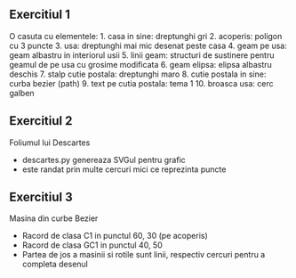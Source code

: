 ## Exercitiul 1
O casuta cu elementele:
    1. casa in sine: dreptunghi gri
    2. acoperis: poligon cu 3 puncte
    3. usa: dreptunghi mai mic desenat peste casa
    4. geam pe usa: geam albastru in interiorul usii
    5. linii geam: structuri de sustinere pentru geamul de pe usa cu grosime modificata
    6. geam elipsa: elipsa albastru deschis
    7. stalp cutie postala: dreptunghi maro
    8. cutie postala in sine: curba bezier (path)
    9. text pe cutia postala: tema 1
    10. broasca usa: cerc galben

## Exercitiul 2
Foliumul lui Descartes
- descartes.py genereaza SVGul pentru grafic
- este randat prin multe cercuri mici ce reprezinta puncte

## Exercitiul 3
Masina din curbe Bezier
- Racord de clasa C1 in punctul 60, 30 (pe acoperis)
- Racord de clasa GC1 in punctul 40, 50
- Partea de jos a masinii si rotile sunt linii, respectiv cercuri pentru a completa desenul

